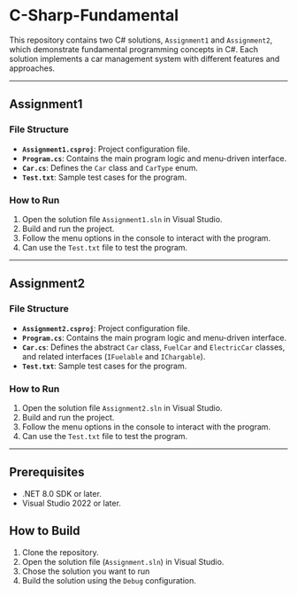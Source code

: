 # C-Sharp-Fundamental

This repository contains two C# solutions, `Assignment1` and `Assignment2`, which demonstrate fundamental programming concepts in C#. Each solution implements a car management system with different features and approaches.

---

## Assignment1


### File Structure
- **`Assignment1.csproj`**: Project configuration file.
- **`Program.cs`**: Contains the main program logic and menu-driven interface.
- **`Car.cs`**: Defines the `Car` class and `CarType` enum.
- **`Test.txt`**: Sample test cases for the program.

### How to Run
1. Open the solution file `Assignment1.sln` in Visual Studio.
2. Build and run the project.
3. Follow the menu options in the console to interact with the program.
4. Can use the `Test.txt` file to test the program.

---

## Assignment2


### File Structure
- **`Assignment2.csproj`**: Project configuration file.
- **`Program.cs`**: Contains the main program logic and menu-driven interface.
- **`Car.cs`**: Defines the abstract `Car` class, `FuelCar` and `ElectricCar` classes, and related interfaces (`IFuelable` and `IChargable`).
- **`Test.txt`**: Sample test cases for the program.

### How to Run
1. Open the solution file `Assignment2.sln` in Visual Studio.
2. Build and run the project.
3. Follow the menu options in the console to interact with the program.
4. Can use the `Test.txt` file to test the program.
---

## Prerequisites
- .NET 8.0 SDK or later.
- Visual Studio 2022 or later.

## How to Build
1. Clone the repository.
2. Open the solution file (`Assignment.sln`) in Visual Studio.
3. Chose the solution you want to run
4. Build the solution using the `Debug` configuration.

